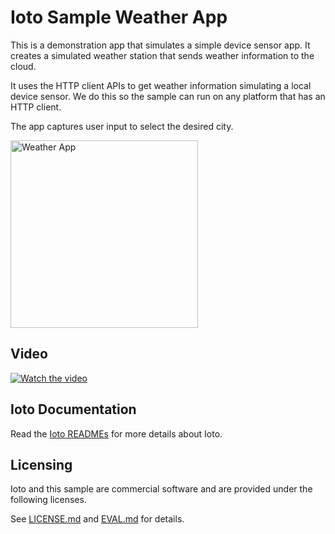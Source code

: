 # Ioto Sample Weather App

This is a demonstration app that simulates a simple device sensor app. It creates a simulated weather station that sends weather information to the cloud.

It uses the HTTP client APIs to get weather information simulating a local device sensor.  We do this so the sample can run on any platform that has an HTTP client.

The app captures user input to select the desired city.

<img src="https://github.com/embedthis/weather/blob/main/doc/weather-app.avif" width="300" alt="Weather App">

## Video

[![Watch the video](https://img.youtube.com/vi/eIG5z-DcrIo/hqdefault.jpg)](https://youtu.be/eIG5z-DcrIo)

## Ioto Documentation

Read the [Ioto READMEs](./ioto/README.md) for more details about Ioto.

## Licensing

Ioto and this sample are commercial software and are provided under the following licenses.

See [LICENSE.md](ioto/LICENSE.md) and [EVAL.md](ioto/EVAL.md) for details.
